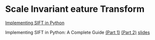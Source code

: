 # Scale Invariant eature Transform

[Implementing SIFT in Python](https://lerner98.medium.com/implementing-sift-in-python-36c619df7945)

Implementing SIFT in Python: A Complete Guide 
[(Part 1)](https://medium.com/@russmislam/implementing-sift-in-python-a-complete-guide-part-1-306a99b50aa5)
[(Part 2)](https://medium.com/@russmislam/implementing-sift-in-python-a-complete-guide-part-2-c4350274be2b)
[slides](https://courses.cs.washington.edu/courses/cse576/06sp/notes/Interest2.pdf)
